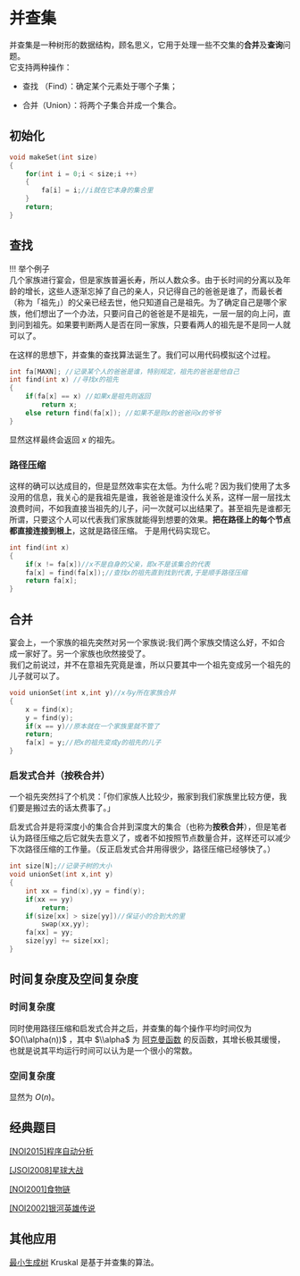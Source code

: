 # 并查集

并查集是一种树形的数据结构，顾名思义，它用于处理一些不交集的**合并**及**查询**问题。  
它支持两种操作：

-   查找 （Find）：确定某个元素处于哪个子集；

-   合并（Union）：将两个子集合并成一个集合。

## 初始化

```cpp
void makeSet(int size)
{
    for(int i = 0;i < size;i ++)
    {
        fa[i] = i;//i就在它本身的集合里
    }
    return;
}
```

## 查找

!!! 举个例子  
几个家族进行宴会，但是家族普遍长寿，所以人数众多。由于长时间的分离以及年龄的增长，这些人逐渐忘掉了自己的亲人，只记得自己的爸爸是谁了，而最长者（称为「祖先」）的父亲已经去世，他只知道自己是祖先。为了确定自己是哪个家族，他们想出了一个办法，只要问自己的爸爸是不是祖先，一层一层的向上问，直到问到祖先。如果要判断两人是否在同一家族，只要看两人的祖先是不是同一人就可以了。  

在这样的思想下，并查集的查找算法诞生了。我们可以用代码模拟这个过程。

```cpp
int fa[MAXN]; //记录某个人的爸爸是谁，特别规定，祖先的爸爸是他自己
int find(int x) //寻找x的祖先
{
    if(fa[x] == x) //如果x是祖先则返回
        return x;
    else return find(fa[x]); //如果不是则x的爸爸问x的爷爷
}
```

显然这样最终会返回 $x$ 的祖先。

### 路径压缩

这样的确可以达成目的，但是显然效率实在太低。为什么呢？因为我们使用了太多没用的信息，我关心的是我祖先是谁，我爸爸是谁没什么关系，这样一层一层找太浪费时间，不如我直接当祖先的儿子，问一次就可以出结果了。甚至祖先是谁都无所谓，只要这个人可以代表我们家族就能得到想要的效果。**把在路径上的每个节点都直接连接到根上**，这就是路径压缩。 
于是用代码实现它。

```cpp
int find(int x)
{
    if(x != fa[x])//x不是自身的父亲，即x不是该集合的代表
    fa[x] = find(fa[x]);//查找x的祖先直到找到代表,于是顺手路径压缩
    return fa[x];
}
```

## 合并

宴会上，一个家族的祖先突然对另一个家族说:我们两个家族交情这么好，不如合成一家好了。另一个家族也欣然接受了。  
我们之前说过，并不在意祖先究竟是谁，所以只要其中一个祖先变成另一个祖先的儿子就可以了。

```cpp
void unionSet(int x,int y)//x与y所在家族合并
{
    x = find(x);
    y = find(y);
    if(x == y)//原本就在一个家族里就不管了
    return;
    fa[x] = y;//把x的祖先变成y的祖先的儿子
}
```

### 启发式合并（按秩合并）

一个祖先突然抖了个机灵：「你们家族人比较少，搬家到我们家族里比较方便，我们要是搬过去的话太费事了。」  

启发式合并是将深度小的集合合并到深度大的集合（也称为**按秩合并**），但是笔者认为路径压缩之后它就失去意义了，或者不如按照节点数量合并，这样还可以减少下次路径压缩的工作量。（反正启发式合并用得很少，路径压缩已经够快了。）

```cpp
int size[N];//记录子树的大小
void unionSet(int x,int y)
{
    int xx = find(x),yy = find(y);
    if(xx == yy)
        return;
    if(size[xx] > size[yy])//保证小的合到大的里
        swap(xx,yy);
    fa[xx] = yy;
    size[yy] += size[xx];
}
```

## 时间复杂度及空间复杂度

### 时间复杂度

同时使用路径压缩和启发式合并之后，并查集的每个操作平均时间仅为 $O(\\alpha(n))$ ，其中 $\\alpha$ 为 [阿克曼函数](https://en.wikipedia.org/wiki/Ackermann_function) 的反函数，其增长极其缓慢，也就是说其平均运行时间可以认为是一个很小的常数。 

### 空间复杂度

显然为 $O(n)$。

## 经典题目

[\[NOI2015\]程序自动分析](https://www.lydsy.com/JudgeOnline/problem.php?id=4195)

[\[JSOI2008\]星球大战](https://www.lydsy.com/JudgeOnline/problem.php?id=1015)

[\[NOI2001\]食物链](https://www.luogu.org/problemnew/show/P2024)

[\[NOI2002\]银河英雄传说](https://www.luogu.org/problemnew/show/P1196)

## 其他应用

[最小生成树](/graph/mst) Kruskal 是基于并查集的算法。
